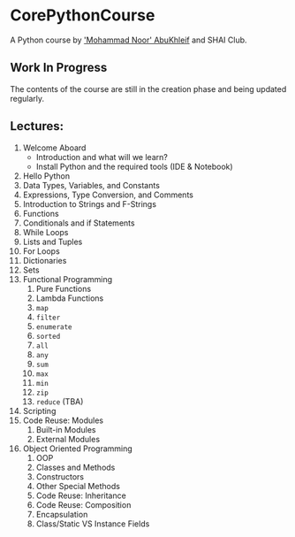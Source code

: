 # CorePythonCourse
A Python course by ['Mohammad Noor' AbuKhleif](http://www.abukhleif.com/) and SHAI Club.

## Work In Progress
The contents of the course are still in the creation phase and being updated regularly.

## Lectures:
1. Welcome Aboard
    - Introduction and what will we learn?
    - Install Python and the required tools (IDE & Notebook)
1. Hello Python
1. Data Types, Variables, and Constants
1. Expressions, Type Conversion, and Comments
1. Introduction to Strings and F-Strings
1. Functions
1. Conditionals and if Statements
1. While Loops
1. Lists and Tuples
1. For Loops
1. Dictionaries
1. Sets
1. Functional Programming
    1. Pure Functions
    1. Lambda Functions
    1. `map`
    1. `filter`
    1. `enumerate`
    1. `sorted`
    1. `all`
    1. `any`
    1. `sum`
    1. `max`
    1. `min`
    1. `zip`
    1. `reduce` (TBA)
1. Scripting
1. Code Reuse: Modules
    1. Built-in Modules
    1. External Modules
1. Object Oriented Programming
    1. OOP
    1. Classes and Methods
    1. Constructors
    1. Other Special Methods
    1. Code Reuse: Inheritance
    1. Code Reuse: Composition
    1. Encapsulation
    1. Class/Static VS Instance Fields
